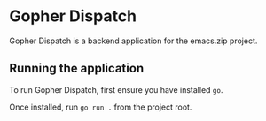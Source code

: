 # Gopher Dispatch

Gopher Dispatch is a backend application for the emacs.zip project.

## Running the application

To run Gopher Dispatch, first ensure you have installed `go`.

Once installed, run `go run .` from the project root.
